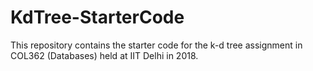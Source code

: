 # KdTree-StarterCode
This repository contains the starter code for the k-d tree assignment in COL362 (Databases) held at IIT Delhi in 2018.
